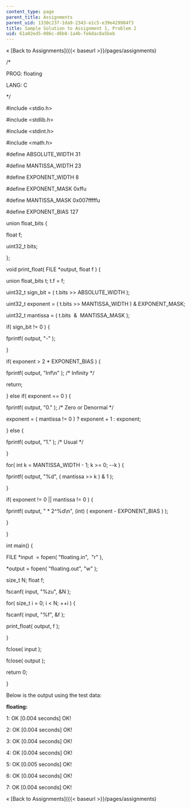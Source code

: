 ```yaml
---
content_type: page
parent_title: Assignments
parent_uid: 1330c237-1da9-2343-e1c5-e39e429984f3
title: Sample Solution to Assignment 1, Problem 2
uid: 61a02ed5-086c-d6b8-1a4b-fe6dac8a5beb
---
```


« [Back to Assignments]({{< baseurl >}}/pages/assignments)

/\*

PROG: floating

LANG: C

\*/

#include \<stdio.h>

#include \<stdlib.h>

#include \<stdint.h>

#include \<math.h>

#define ABSOLUTE\_WIDTH 31

#define MANTISSA\_WIDTH 23

#define EXPONENT\_WIDTH 8

#define EXPONENT\_MASK 0xffu

#define MANTISSA\_MASK 0x007fffffu

#define EXPONENT\_BIAS 127

union float\_bits {

 float f;

 uint32\_t bits;

};

void print\_float( FILE \*output, float f ) {

 union float\_bits t; t.f = f;

 uint32\_t sign\_bit = ( t.bits >> ABSOLUTE\_WIDTH );

 uint32\_t exponent = ( t.bits >> MANTISSA\_WIDTH ) & EXPONENT\_MASK;

 uint32\_t mantissa = ( t.bits  &  MANTISSA\_MASK );

 if( sign\_bit != 0 ) {

 fprintf( output, "-" );

 }

 if( exponent > 2 \* EXPONENT\_BIAS ) {

 fprintf( output, "Inf\\n" ); /\* Infinity \*/

 return;

 } else if( exponent == 0 ) {

 fprintf( output, "0." ); /\* Zero or Denormal \*/

 exponent = ( mantissa != 0 ) ? exponent + 1 : exponent;

 } else {

 fprintf( output, "1." ); /\* Usual \*/

 }

 for( int k = MANTISSA\_WIDTH - 1; k >= 0; --k ) {

 fprintf( output, "%d", ( mantissa >> k ) & 1 );

 }

 if( exponent != 0 || mantissa != 0 ) {

 fprintf( output, " \* 2^%d\\n", (int) ( exponent - EXPONENT\_BIAS ) );

 }

}

int main() {

 FILE \*input  = fopen( "floating.in",  "r" ),

 \*output = fopen( "floating.out", "w" );

 size\_t N; float f;

 fscanf( input, "%zu", &N );

 for( size\_t i = 0; i \< N; ++i ) {

 fscanf( input, "%f", &f );

 print\_float( output, f );

 }

 fclose( input );

 fclose( output );

 return 0;

}

Below is the output using the test data:

**floating:**

 1: OK \[0.004 seconds\] OK!

 2: OK \[0.004 seconds\] OK!

 3: OK \[0.004 seconds\] OK!

 4: OK \[0.004 seconds\] OK!

 5: OK \[0.005 seconds\] OK!

 6: OK \[0.004 seconds\] OK!

 7: OK \[0.004 seconds\] OK!

  

« [Back to Assignments]({{< baseurl >}}/pages/assignments)